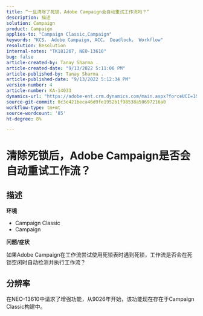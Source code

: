 ```yaml
---
title: “一旦清除了死锁，Adobe Campaign会自动重试工作流吗？”
description: 描述
solution: Campaign
product: Campaign
applies-to: "Campaign Classic,Campaign"
keywords: "KCS， Adobe Campaign, ACC， Deadlock， Workflow"
resolution: Resolution
internal-notes: "TK181267, NEO-13610"
bug: false
article-created-by: Tanay Sharma .
article-created-date: "9/13/2022 5:11:06 PM"
article-published-by: Tanay Sharma .
article-published-date: "9/13/2022 5:12:34 PM"
version-number: 4
article-number: KA-14033
dynamics-url: "https://adobe-ent.crm.dynamics.com/main.aspx?forceUCI=1&pagetype=entityrecord&etn=knowledgearticle&id=33c2550b-8733-ed11-9db1-002248086735"
source-git-commit: 0c3e421beca46d9fe1952b1f98538a50697216a0
workflow-type: tm+mt
source-wordcount: '85'
ht-degree: 8%

---
```


# 清除死锁后，Adobe Campaign是否会自动重试工作流？

## 描述


<b>环境</b>

- Campaign Classic
- Campaign




<b>问题/症状</b>

如果Adobe Campaign在工作流尝试使用死锁表时遇到死锁，工作流是否会在死锁空闲时自动检测并执行工作流？

## 分辨率


在NEO-13610中请求了增强功能，从9026年开始，该功能现在存在于Campaign Classic构建中。

